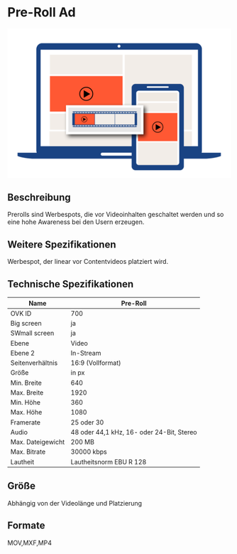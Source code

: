 # Pre-Roll Ad
<img alt="image" src="https://github.com/BVDW-org/ovk-docusaurus/blob/main/ovk/static/img/formats/OVK_WF_Video_Pre_Roll.png?raw=true" />


## Beschreibung
Prerolls sind Werbespots, die vor Videoinhalten geschaltet werden und so eine hohe Awareness bei den Usern erzeugen.

## Weitere Spezifikationen
Werbespot, der linear vor Contentvideos platziert wird.

## Technische Spezifikationen

| Name            | Pre-Roll       |
|-----------------|----------------|
| OVK ID          | 700            |
| Big screen      | ja             |
| SWmall screen    | ja             |
| Ebene           | Video          |
| Ebene 2         | In-Stream      |
| Seitenverhältnis| 16:9 (Vollformat)          |
| Größe           | in px          |
| Min. Breite     | 640            |
| Max. Breite     | 1920           |
| Min. Höhe       | 360            |
| Max. Höhe       | 1080           |
| Framerate       | 25 oder 30     |
| Audio           | 48 oder 44,1 kHz, 16- oder 24-Bit, Stereo |
| Max. Dateigewicht| 200 MB        |
| Max. Bitrate    | 30000 kbps     |
| Lautheit        | Lautheitsnorm EBU R 128 |


## Größe
Abhängig von der Videolänge und Platzierung

## Formate
MOV,MXF,MP4
